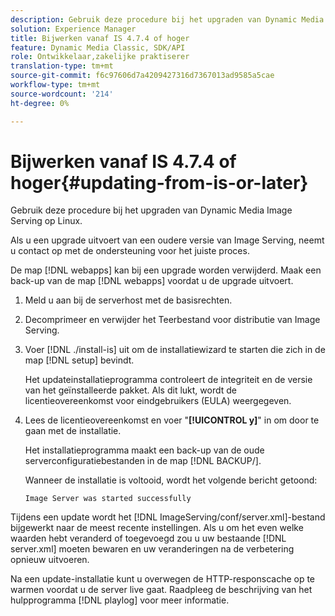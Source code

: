 ```yaml
---
description: Gebruik deze procedure bij het upgraden van Dynamic Media Image Serving op Linux.
solution: Experience Manager
title: Bijwerken vanaf IS 4.7.4 of hoger
feature: Dynamic Media Classic, SDK/API
role: Ontwikkelaar,zakelijke praktiserer
translation-type: tm+mt
source-git-commit: f6c97606d7a4209427316d7367013ad9585a5cae
workflow-type: tm+mt
source-wordcount: '214'
ht-degree: 0%

---
```



# Bijwerken vanaf IS 4.7.4 of hoger{#updating-from-is-or-later}

Gebruik deze procedure bij het upgraden van Dynamic Media Image Serving op Linux.

Als u een upgrade uitvoert van een oudere versie van Image Serving, neemt u contact op met de ondersteuning voor het juiste proces.

De map [!DNL webapps] kan bij een upgrade worden verwijderd. Maak een back-up van de map [!DNL webapps] voordat u de upgrade uitvoert.

1. Meld u aan bij de serverhost met de basisrechten.
1. Decomprimeer en verwijder het Teerbestand voor distributie van Image Serving.
1. Voer [!DNL ./install-is] uit om de installatiewizard te starten die zich in de map [!DNL setup] bevindt.

   Het updateinstallatieprogramma controleert de integriteit en de versie van het geïnstalleerde pakket. Als dit lukt, wordt de licentieovereenkomst voor eindgebruikers (EULA) weergegeven.
1. Lees de licentieovereenkomst en voer &quot;**[!UICONTROL y]**&quot; in om door te gaan met de installatie.

   Het installatieprogramma maakt een back-up van de oude serverconfiguratiebestanden in de map [!DNL BACKUP/].

   Wanneer de installatie is voltooid, wordt het volgende bericht getoond:

   `Image Server was started successfully`

Tijdens een update wordt het [!DNL ImageServing/conf/server.xml]-bestand bijgewerkt naar de meest recente instellingen. Als u om het even welke waarden hebt veranderd of toegevoegd zou u uw bestaande [!DNL server.xml] moeten bewaren en uw veranderingen na de verbetering opnieuw uitvoeren.

Na een update-installatie kunt u overwegen de HTTP-responscache op te warmen voordat u de server live gaat. Raadpleeg de beschrijving van het hulpprogramma [!DNL playlog] voor meer informatie.
